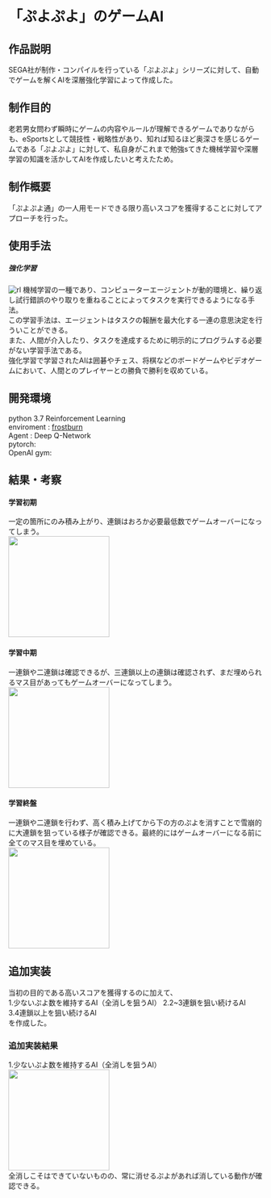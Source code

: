 # 「ぷよぷよ」のゲームAI

## 作品説明

SEGA社が制作・コンパイルを行っている「ぷよぷよ」シリーズに対して、自動でゲームを解くAIを深層強化学習によって作成した。

## 制作目的

老若男女問わず瞬時にゲームの内容やルールが理解できるゲームでありながらも、eSportsとして競技性・戦略性があり、知れば知るほど奥深さを感じるゲームである「ぷよぷよ」に対して、私自身がこれまで勉強sてきた機械学習や深層学習の知識を活かしてAIを作成したいと考えたため。


## 制作概要

「ぷよぷよ通」の一人用モードできる限り高いスコアを獲得することに対してアプローチを行った。

## 使用手法
##### 強化学習
![rl](https://user-images.githubusercontent.com/59335458/152766417-1a71d0ea-6ae0-4e6d-b60b-481d2846d386.PNG)
機械学習の一種であり、コンピューターエージェントが動的環境と、繰り返し試行錯誤のやり取りを重ねることによってタスクを実行できるようになる手法。  
この学習手法は、エージェントはタスクの報酬を最大化する一連の意思決定を行ういことができる。  
また、人間が介入したり、タスクを達成するために明示的にプログラムする必要がない学習手法である。  
強化学習で学習されたAIは囲碁やチェス、将棋などのボードゲームやビデオゲームにおいて、人間とのプレイヤーとの勝負で勝利を収めている。


## 開発環境
python 3.7
Reinforcement Learning  
enviroment : [frostburn](https://github.com/frostburn/gym_puyopuyo)  
Agent : Deep Q-Network  
pytorch:  
OpenAI gym:  

## 結果・考察
#### 学習初期  
一定の箇所にのみ積み上がり、連鎖はおろか必要最低数でゲームオーバーになってしまう。  
<img src = "https://user-images.githubusercontent.com/59335458/153154451-43e63540-701a-4abe-9418-08b5002b47d2.gif" width = 200px>

#### 学習中期  
一連鎖や二連鎖は確認できるが、三連鎖以上の連鎖は確認されず、まだ埋められるマス目があってもゲームオーバーになってしまう。  
<img src = "https://user-images.githubusercontent.com/59335458/152766892-1fec58dc-07d8-4fb1-8814-e58b906422f2.PNG" width = 200px>

#### 学習終盤  
一連鎖や二連鎖を行わず、高く積み上げてから下の方のぷよを消すことで雪崩的に大連鎖を狙っている様子が確認できる。最終的にはゲームオーバーになる前に全てのマス目を埋めている。  
<img src = "https://user-images.githubusercontent.com/59335458/153155589-ecabbbe1-f373-4038-bf7b-775fd0849557.gif" width = 200px>

## 追加実装
当初の目的である高いスコアを獲得するのに加えて、  
1.少ないぷよ数を維持するAI（全消しを狙うAI）
2.2~3連鎖を狙い続けるAI  
3.4連鎖以上を狙い続けるAI  
を作成した。

### 追加実装結果
1.少ないぷよ数を維持するAI（全消しを狙うAI）  
<img src = "https://user-images.githubusercontent.com/59335458/153150471-e4a57d3f-1472-4483-aea5-916fa9e7c55e.gif" width = 200px>  
全消しこそはできていないものの、常に消せるぷよがあれば消している動作が確認できる。  
